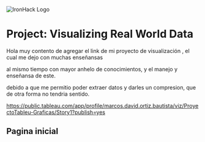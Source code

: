 ![IronHack Logo](https://s3-eu-west-1.amazonaws.com/ih-materials/uploads/upload_d5c5793015fec3be28a63c4fa3dd4d55.png)

# Project: Visualizing Real World Data
Hola muy contento de agregar el link de mi proyecto de visualización , el cual me dejo con muchas enseñansas

al mismo tiempo con mayor anhelo de conocimientos, y el manejo y enseñansa de este.

debido a que me permitio poder extraer datos y darles un compresion, que de otra forma no tendria sentido.


https://public.tableau.com/app/profile/marcos.david.ortiz.bautista/viz/ProyectoTableu-Graficas/Story1?publish=yes

## Pagina inicial





